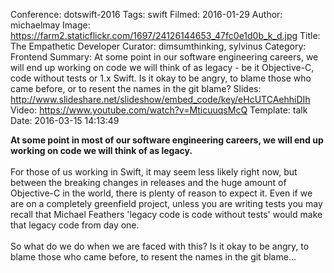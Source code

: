 Conference: dotswift-2016
Tags: swift
Filmed: 2016-01-29
Author: michaelmay
Image: https://farm2.staticflickr.com/1697/24126144653_47fc0e1d0b_k_d.jpg
Title: The Empathetic Developer
Curator: dimsumthinking, sylvinus
Category: Frontend
Summary: At some point in our software engineering careers, we will end up working on code we will think of as legacy - be it Objective-C, code without tests or 1.x Swift. Is it okay to be angry, to blame those who came before, or to resent the names in the git blame?
Slides: http://www.slideshare.net/slideshow/embed_code/key/eHcUTCAehhiDIh
Video: https://www.youtube.com/watch?v=MticuuqsMcQ
Template: talk
Date: 2016-03-15 14:13:49


<strong>At some point in most of our software engineering careers, we will end up working on code we will think of as legacy.</strong>
<br/><br/>
For those of us working in Swift, it may seem less likely right now, but between the breaking changes in releases and the huge amount of Objective-C in the world, there is plenty of reason to expect it. Even if we are on a completely greenfield project, unless you are writing tests you may recall that Michael Feathers 'legacy code is code without tests' would make that legacy code from day one.
<br/><br/>
So what do we do when we are faced with this? Is it okay to be angry, to blame those who came before, to resent the names in the git blame...